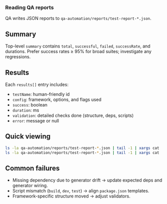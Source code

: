 ### Reading QA reports

QA writes JSON reports to `qa-automation/reports/test-report-*.json`.

## Summary

Top-level `summary` contains `total`, `successful`, `failed`, `successRate`, and durations. Prefer success rates ≥ 95% for broad suites; investigate any regressions.

## Results

Each `results[]` entry includes:

- `testName`: human-friendly id
- `config`: framework, options, and flags used
- `success`: boolean
- `duration`: ms
- `validation`: detailed checks done (structure, deps, scripts)
- `error`: message or null

## Quick viewing

```bash
ls -la qa-automation/reports/test-report-*.json | tail -1 | xargs cat | jq '.'
ls -la qa-automation/reports/test-report-*.json | tail -1 | xargs cat | jq '.summary'
```

## Common failures

- Missing dependency due to generator drift → update expected deps and generator wiring.
- Script mismatch (`build`, `dev`, `test`) → align `package.json` templates.
- Framework-specific structure moved → adjust validators.
